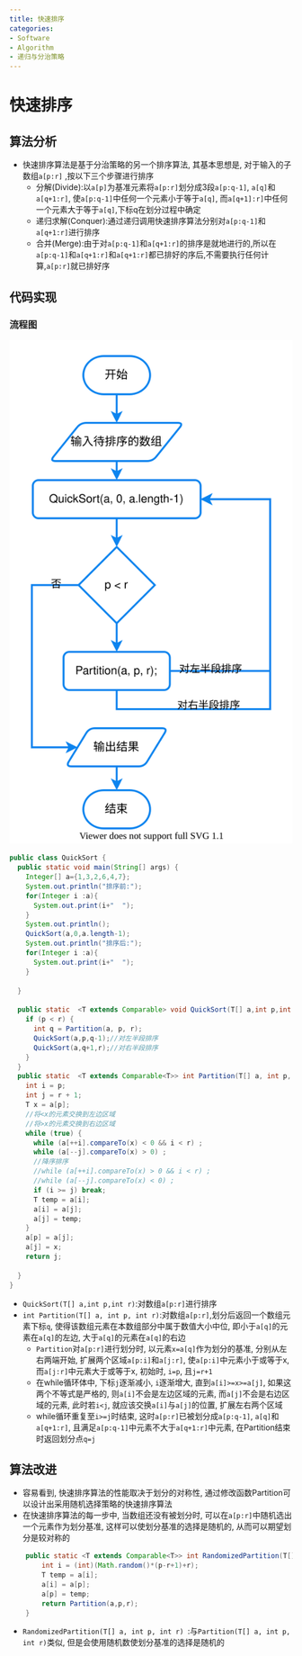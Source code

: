 ```yaml
---
title: 快速排序
categories:
- Software
- Algorithm
- 递归与分治策略
---
```

# 快速排序

## 算法分析

- 快速排序算法是基于分治策略的另一个排序算法, 其基本思想是, 对于输入的子数组`a[p:r]` ,按以下三个步骤进行排序
    - 分解(Divide):以`a[p]`为基准元素将`a[p:r]`划分成3段`a[p:q-1]`, `a[q]`和`a[q+1:r]`, 使`a[p:q-1]`中任何一个元素小于等于`a[q]`, 而`a[q+1]:r]`中任何一个元素大于等于`a[q]`,下标q在划分过程中确定
    - 递归求解(Conquer):通过递归调用快速排序算法分别对`a[p:q-1]`和`a[q+1:r]`进行排序
    - 合并(Merge):由于对`a[p:q-1]`和`a[q+1:r]`的排序是就地进行的,所以在`a[p:q-1]`和`a[q+1:r]`和`a[q+1:r]`都已排好的序后,不需要执行任何计算,`a[p:r]`就已排好序

## 代码实现

### 流程图

![Flowchart](https://raw.githubusercontent.com/LuShan123888/Files/main/Pictures/2020-12-10-2020-11-08-Flowchart-4824352.svg)

```java
public class QuickSort {
  public static void main(String[] args) {
    Integer[] a={1,3,2,6,4,7};
    System.out.println("排序前:");
    for(Integer i :a){
      System.out.print(i+"  ");
    }
    System.out.println();
    QuickSort(a,0,a.length-1);
    System.out.println("排序后:");
    for(Integer i :a){
      System.out.print(i+"  ");
    }

  }

  public static  <T extends Comparable> void QuickSort(T[] a,int p,int r){
    if (p < r) {
      int q = Partition(a, p, r);
      QuickSort(a,p,q-1);//对左半段排序
      QuickSort(a,q+1,r);//对右半段排序
    }
  }
  public static  <T extends Comparable<T>> int Partition(T[] a, int p, int r) {
    int i = p;
    int j = r + 1;
    T x = a[p];
    //将<x的元素交换到左边区域
    //将>x的元素交换到右边区域
    while (true) {
      while (a[++i].compareTo(x) < 0 && i < r) ;
      while (a[--j].compareTo(x) > 0) ;
      //降序排序
      //while (a[++i].compareTo(x) > 0 && i < r) ;
      //while (a[--j].compareTo(x) < 0) ;
      if (i >= j) break;
      T temp = a[i];
      a[i] = a[j];
      a[j] = temp;
    }
    a[p] = a[j];
    a[j] = x;
    return j;

  }
}
```

- `QuickSort(T[] a,int p,int r)`:对数组`a[p:r]`进行排序
- `int Partition(T[] a, int p, int r)`:对数组`a[p:r]`,划分后返回一个数组元素下标`q`, 使得该数组元素在本数组部分中属于数值大小中位, 即小于`a[q]`的元素在`a[q]`的左边, 大于`a[q]`的元素在`a[q]`的右边
    - `Partition`对`a[p:r]`进行划分时, 以元素`x=a[q]`作为划分的基准, 分别从左右两端开始, 扩展两个区域`a[p:i]`和`a[j:r]`, 使`a[p:i]`中元素小于或等于x, 而`a[j:r]`中元素大于或等于x, 初始时, `i=p`, 且`j=r+1`
    - 在while循环体中, 下标`j`逐渐减小, `i`逐渐增大, 直到`a[i]>=x>=a[j]`, 如果这两个不等式是严格的, 则`a[i]`不会是左边区域的元素, 而`a[j]`不会是右边区域的元素, 此时若`i<j`, 就应该交换`a[i]`与`a[j]`的位置, 扩展左右两个区域
    - while循环重复至`i>=j`时结束, 这时`a[p:r]`已被划分成`a[p:q-1]`, `a[q]`和`a[q+1:r]`, 且满足`a[p:q-1]`中元素不大于`a[q+1:r]`中元素, 在Partition结束时返回划分点`q=j`

## 算法改进

- 容易看到, 快速排序算法的性能取决于划分的对称性, 通过修改函数Partition可以设计出采用随机选择策略的快速排序算法
- 在快速排序算法的每一步中, 当数组还没有被划分时, 可以在`a[p:r]`中随机选出一个元素作为划分基准, 这样可以使划分基准的选择是随机的, 从而可以期望划分是较对称的

```java
    public static <T extends Comparable<T>> int RandomizedPartition(T[] a, int p, int r) {
        int i = (int)(Math.random()*(p-r+1)+r);
        T temp = a[i];
        a[i] = a[p];
        a[p] = temp;
        return Partition(a,p,r);
    }
```

- `RandomizedPartition(T[] a, int p, int r) `:与`Partition(T[] a, int p, int r)`类似, 但是会使用随机数使划分基准的选择是随机的
